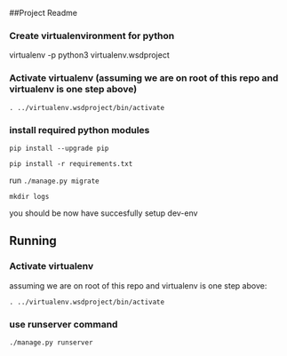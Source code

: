 ##Project Readme

### Create virtualenvironment for python

virtualenv -p python3 virtualenv.wsdproject

### Activate virtualenv (assuming we are on root of this repo and virtualenv is one step above)
`. ../virtualenv.wsdproject/bin/activate`

### install required python modules

`pip install --upgrade pip`

`pip install -r requirements.txt`

run `./manage.py migrate`

`mkdir logs`

you should be now have succesfully setup dev-env

## Running

### Activate virtualenv 

assuming we are on root of this repo and virtualenv is one step above:

`. ../virtualenv.wsdproject/bin/activate`

### use runserver command
`./manage.py runserver`

